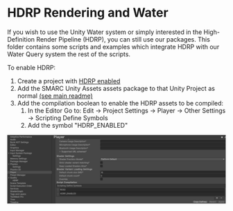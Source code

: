 ﻿# HDRP Rendering and Water

If you wish to use the Unity Water system or simply interested in the High-Definition Render Pipeline (HDRP), you can still use our packages.
This folder contains some scripts and examples which integrate HDRP with our Water Query system the rest of the scripts. 

To enable HDRP:
1. Create a project with [HDRP enabled](https://docs.unity3d.com/Packages/com.unity.render-pipelines.high-definition@12.0/manual/Getting-started-with-HDRP.html)
2. Add the SMARC Unity Assets assets package to that Unity Project as normal [(see main readme)](../../README.md#installation-for-non-smarc-projects)
3. Add the compilation boolean to enable the HDRP assets to be compiled:
   1. In the Editor Go to: Edit → Project Settings → Player → Other Settings -> Scripting Define Symbols 
   2. Add the symbol "HDRP_ENABLED"

![Example of player settings](../../Documentation/Media/ScriptingDefinesSymbols.png)